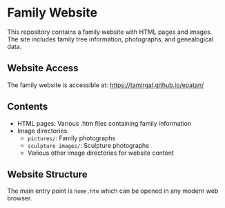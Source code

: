 # Family Website

This repository contains a family website with HTML pages and images. The site includes family tree information, photographs, and genealogical data.

## Website Access

The family website is accessible at: https://tamirgal.github.io/epatan/

## Contents

- HTML pages: Various .htm files containing family information
- Image directories:
  - `pictures/`: Family photographs
  - `sculpture images/`: Sculpture photographs
  - Various other image directories for website content

## Website Structure

The main entry point is `home.htm` which can be opened in any modern web browser. 